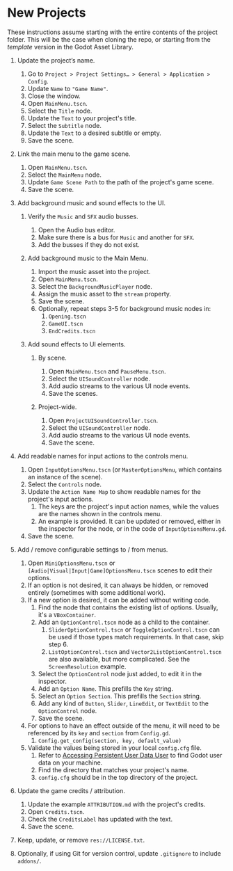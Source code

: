 # New Projects

These instructions assume starting with the entire contents of the project folder. This will be the case when cloning the repo, or starting from the *template* version in the Godot Asset Library.
  

1.  Update the project’s name.
    

    1.  Go to `Project > Project Settings… > General > Application > Config`.
    2.  Update `Name` to `"Game Name"`.
    3.  Close the window.
    4.  Open `MainMenu.tscn`.
    5.  Select the `Title` node.
    6.  Update the `Text` to your project's title.
    7.  Select the `Subtitle` node.
    8.  Update the `Text` to a desired subtitle or empty.
    9.  Save the scene.
    

2.  Link the main menu to the game scene.
    

    1.  Open `MainMenu.tscn`.
    2.  Select the `MainMenu` node.
    3.  Update `Game Scene Path` to the path of the project's game scene.
    4.  Save the scene.
    

3.  Add background music and sound effects to the UI.

    1.  Verify the `Music` and `SFX` audio busses.

        1.  Open the Audio bus editor.
        2.  Make sure there is a bus for `Music` and another for `SFX`.
        3.  Add the busses if they do not exist.

    2.  Add background music to the Main Menu.

        1.  Import the music asset into the project.
        2.  Open `MainMenu.tscn`.
        3.  Select the `BackgroundMusicPlayer` node.
        4.  Assign the music asset to the `stream` property.
        5.  Save the scene.
        6.  Optionally, repeat steps 3-5 for background music nodes in:
            1.  `Opening.tscn`
            2.  `GameUI.tscn`
            3.  `EndCredits.tscn`


    3.  Add sound effects to UI elements.


        1.  By scene.


            1.  Open `MainMenu.tscn` and `PauseMenu.tscn`.
            2.  Select the `UISoundController` node.
            3.  Add audio streams to the various UI node events.
            4.  Save the scenes.


        2.  Project-wide.


            1.  Open `ProjectUISoundController.tscn`.
            2.  Select the `UISoundController` node.
            3.  Add audio streams to the various UI node events.
            4.  Save the scene.
   

4.  Add readable names for input actions to the controls menu.
    

    1.  Open `InputOptionsMenu.tscn` (or `MasterOptionsMenu`, which contains an instance of the scene).
    2.  Select the `Controls` node.
    3.  Update the `Action Name Map` to show readable names for the project's input actions.  
        1.  The keys are the project's input action names, while the values are the names shown in the controls menu.  
        2.  An example is provided. It can be updated or removed, either in the inspector for the node, or in the code of `InputOptionsMenu.gd`.  
    4.  Save the scene.  


5.  Add / remove configurable settings to / from menus.
    

    1.  Open `MiniOptionsMenu.tscn` or `[Audio|Visual|Input|Game]OptionsMenu.tscn` scenes to edit their options.
    2.  If an option is not desired, it can always be hidden, or removed entirely (sometimes with some additional work).
    3.  If a new option is desired, it can be added without writing code.
        1.  Find the node that contains the existing list of options. Usually, it's a `VBoxContainer`.
        2.  Add an `OptionControl.tscn` node as a child to the container.
            1.  `SliderOptionControl.tscn` or `ToggleOptionControl.tscn` can be used if those types match requirements. In that case, skip step 6.
            2.  `ListOptionControl.tscn` and `Vector2ListOptionControl.tscn` are also available, but more complicated. See the `ScreenResolution` example.
        3.  Select the `OptionControl` node just added, to edit it in the inspector.
        4.  Add an `Option Name`. This prefills the `Key` string.
        5.  Select an `Option Section`. This prefills the `Section` string.
        6.  Add any kind of `Button`, `Slider`, `LineEdit`, or `TextEdit` to the `OptionControl` node.
        7.  Save the scene.
    4.  For options to have an effect outside of the menu, it will need to be referenced by its `key` and `section` from `Config.gd`.
        1.  `Config.get_config(section, key, default_value)`
    5.  Validate the values being stored in your local `config.cfg` file.
        1.  Refer to [Accessing Persistent User Data User](https://docs.godotengine.org/en/stable/tutorials/io/data_paths.html#accessing-persistent-user-data-user) to find Godot user data on your machine.
        2.  Find the directory that matches your project's name.  
        3.  `config.cfg` should be in the top directory of the project.


6.  Update the game credits / attribution.
    

    1.  Update the example `ATTRIBUTION.md` with the project's credits.
    2.  Open `Credits.tscn`.
    3.  Check the `CreditsLabel` has updated with the text.
    4.  Save the scene.

7.  Keep, update, or remove `res://LICENSE.txt`.

8.  Optionally, if using Git for version control, update `.gitignore` to include `addons/`.
   